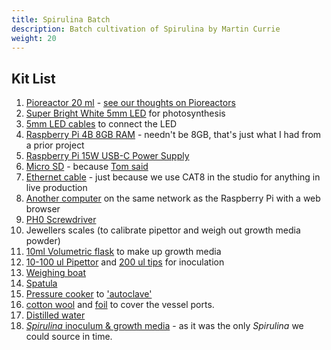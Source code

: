 ```yaml
---
title: Spirulina Batch
description: Batch cultivation of Spirulina by Martin Currie
weight: 20
---
```


## Kit List
1. [Pioreactor 20 ml](https://pioreactor.com/products/pioreactor-20ml?variant=46559156469816) - [see our thoughts on Pioreactors](https://AMYBO.org/docs/equipment/bioreactors/#pioreactorhttpspioreactorcom)
2. [Super Bright White 5mm LED](https://www.bitsboxuk.com/index.php?main_page=product_info&products_id=1351) for photosynthesis
3. [5mm LED cables](https://pioreactor.com/collections/accessories-and-parts/products/5mm-led-cables) to connect the LED
4. [Raspberry Pi 4B 8GB RAM](https://www.raspberrypi.com/products/raspberry-pi-4-model-b/?variant=raspberry-pi-4-model-b-8gb) - needn't be 8GB, that's just what I had from a prior project
5. [Raspberry Pi 15W USB-C Power Supply](https://www.raspberrypi.com/products/type-c-power-supply/)
6. [Micro SD](https://amzn.eu/d/8nmrnPr) - because [Tom said](https://web.archive.org/web/20231013164051/https://www.tomshardware.com/best-picks/raspberry-pi-microsd-cards)
7. [Ethernet cable](https://amzn.eu/d/2jgbQND) - just because we use CAT8 in the studio for anything in live production
8. [Another computer](https://support.apple.com/kb/sp704?locale=en_GB) on the same network as the Raspberry Pi with a web browser
9.  [PH0 Screwdriver](https://amzn.eu/d/76EeO4N)
10. Jewellers scales (to calibrate pipettor and weigh out growth media powder)
11. [10ml Volumetric flask](https://amzn.eu/d/9mknBdf) to make up growth media
12. [10-100 ul Pipettor](https://amzn.eu/d/c0c6W1G) and [200 ul tips](https://amzn.eu/d/iQaFA3I) for inoculation
13. [Weighing boat](https://amzn.eu/d/3idzob2)
14. [Spatula](https://amzn.eu/d/9w2WCWi)
15. [Pressure cooker](https://amzn.eu/d/8YSNIf9) to ['autoclave'](https://AMYBO.org/docs/equipment/autoclaves/)
16. [cotton wool](https://amzn.eu/d/8OnPB1M) and [foil](https://amzn.eu/d/3O9vrQs) to cover the vessel ports.
17. [Distilled water](https://amzn.eu/d/edcZw8R)
18. [*Spirulina* inoculum & growth media](https://www.etsy.com/uk/listing/1409321839/live-100ml-spirulina-culture-active?ref=yr_purchases) - as it was the only *Spirulina* we could source in time.

<br>